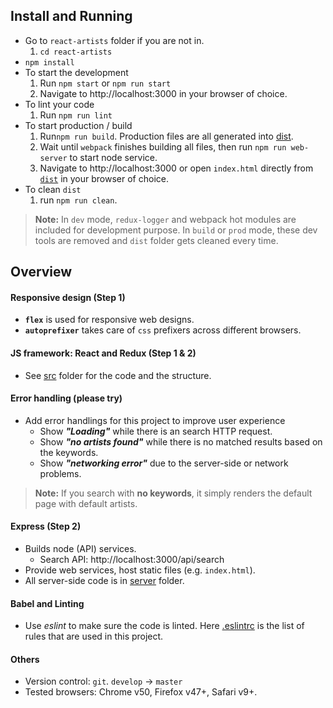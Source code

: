 ## Install and Running
* Go to `react-artists` folder if you are not in.
  1. `cd react-artists`
* `npm install`
* To start the development
  1. Run `npm start` or `npm run start`
  2. Navigate to http://localhost:3000 in your browser of choice.
* To lint your code
  1. Run `npm run lint`
* To start production / build
  1. Run`npm run build`. Production files are all generated into [dist](./dist).
  2. Wait until `webpack` finishes building all files, then run `npm run web-server` to start node service.
  3. Navigate to http://localhost:3000 or open `index.html` directly from [`dist`](./dist) in your browser of choice.
* To clean `dist`
  1. run `npm run clean`.

> **Note:** In `dev` mode, `redux-logger` and webpack hot modules are included for development purpose. In `build` or `prod` mode, these dev tools are removed and `dist` folder gets cleaned every time.


## Overview
#### Responsive design (Step 1)
* **`flex`** is used for responsive web designs.
* **`autoprefixer`** takes care of `css` prefixers across different browsers.

#### JS framework: React and Redux (Step 1 & 2)
* See [src](./src) folder for the code and the structure.

#### Error handling (please try)
* Add error handlings for this project to improve user experience
  * Show **_"Loading"_** while there is an search HTTP request.
  * Show **_"no artists found"_** while there is no matched results based on the keywords.
  * Show **_"networking error"_** due to the server-side or network problems.

> **Note:**  If you search with **no keywords**, it simply renders the default page with default artists.

#### Express (Step 2)
* Builds node (API) services.
  * Search API: http://localhost:3000/api/search
* Provide web services, host static files (e.g. `index.html`).
* All server-side code is in [server](./server) folder.

#### Babel and Linting
* Use *eslint* to make sure the code is linted. Here [.eslintrc](./eslintrc) is the list of rules that are used in this project.

#### Others
* Version control: `git`. `develop` -> `master`
* Tested browsers: Chrome v50, Firefox v47+, Safari v9+.

